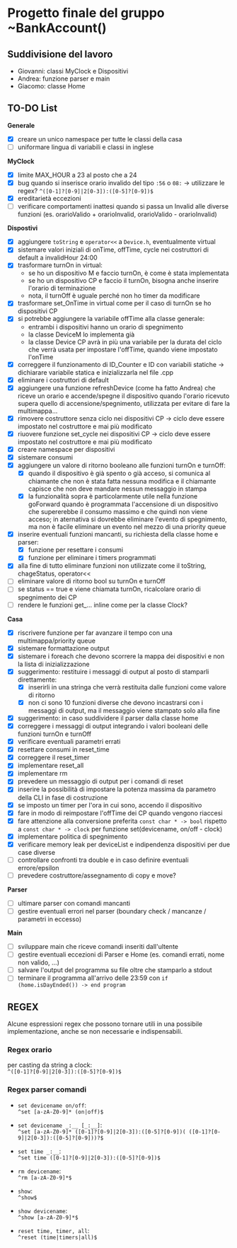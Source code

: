 # Progetto finale del gruppo ~BankAccount()
## Suddivisione del lavoro
- Giovanni: classi MyClock e Dispositivi
- Andrea: funzione parser e main
- Giacomo: classe Home

## TO-DO List
**Generale**
- [x] creare un unico namespace per tutte le classi della casa
- [ ] uniformare lingua di variabili e classi in inglese

**MyClock**
- [x] limite MAX_HOUR a 23 al posto che a 24
- [x] bug quando si inserisce orario invalido del tipo ``:56`` o ``08:`` -> utilizzare le regex? ``^([0-1]?[0-9]|2[0-3]):([0-5]?[0-9])$``
- [x] ereditarietà eccezioni
- [ ] verificare comportamenti inattesi quando si passa un Invalid alle diverse funzioni (es. orarioValido + orarioInvalid, orarioValido - orarioInvalid)

**Dispostivi**
- [x] aggiungere ``toString`` e ``operator<<`` a ``Device.h``, eventualmente virtual
- [x] sistemare valori iniziali di onTime, offTime, cycle nei costruttori di default a invalidHour 24:00
- [x] trasformare turnOn in virtual:
  - se ho un dispositivo M e faccio turnOn, è come è stata implementata
  - se ho un dispositivo CP e faccio il turnOn, bisogna anche inserire l'orario di terminazione
  - nota, il turnOff è uguale perché non ho timer da modificare
- [x] trasformare set_OnTime in virtual come per il caso di turnOn se ho dispositivi CP
- [x] si potrebbe aggiungere la variabile offTime alla classe generale:
  - entrambi i dispositivi hanno un orario di spegnimento
  - la classe DeviceM lo implementa già
  - la classe Device CP avrà in più una variabile per la durata del ciclo che verrà usata per impostare l'offTime, quando viene impostato l'onTime
- [x] correggere il funzionamento di ID_Counter e ID con variabili statiche -> dichiarare variabile statica e inizializzarla nel file .cpp
- [x] eliminare i costruttori di default
- [x] aggiungere una funzione refreshDevice (come ha fatto Andrea) che riceve un orario e accende/spegne il dispositivo quando l'orario ricevuto supera quello di accensione/spegnimento, utilizzata per evitare di fare la multimappa...
- [x] rimovere costruttore senza ciclo nei dispositivi CP -> ciclo deve essere impostato nel costruttore e mai più modificato
- [x] riuovere funzione set_cycle nei dispositivi CP -> ciclo deve essere impostato nel costruttore e mai più modificato
- [x] creare namespace per dispositivi
- [x] sistemare consumi
- [x] aggiungere un valore di ritorno booleano alle funzioni turnOn e turnOff:
  - [x] quando il dispositivo è già spento o già acceso, si comunica al chiamante che non è stata fatta nessuna modifica e il chiamante capisce che non deve mandare nessun messaggio in stampa
  - [x] la funzionalità sopra è particolarmente utile nella funzione goForward quando è programmata l'accensione di un dispositivo che supererebbe il consumo massimo e che quindi non viene acceso; in aternativa si dovrebbe eliminare l'evento di spegnimento, ma non è facile eliminare un evento nel mezzo di una priority queue
- [x] inserire eventuali funzioni mancanti, su richiesta della classe home e parser:
  - [x] funzione per resettare i consumi
  - [x] funzione per eliminare i timers programmati
- [x] alla fine di tutto eliminare funzioni non utilizzate come il toString, chageStatus, operator<<
- [ ] eliminare valore di ritorno bool su turnOn e turnOff
- [ ] se status == true e viene chiamata turnOn, ricalcolare orario di spegnimento dei CP
- [ ] rendere le funzioni get_... inline come per la classe Clock?

**Casa**
- [x] riscrivere funzione per far avanzare il tempo con una multimappa/priority queue
- [x] sistemare formattazione output
- [x] sistemare i foreach che devono scorrere la mappa dei dispositivi e non la lista di inizializzazione
- [x] suggerimento: restituire i messaggi di output al posto di stamparli direttamente:
  - [x] inserirli in una stringa che verrà restituita dalle funzioni come valore di ritorno
  - [x] non ci sono 10 funzioni diverse che devono incastrarsi con i messaggi di output, ma il messaggio viene stampato solo alla fine
- [x] suggerimento: in caso suddividere il parser dalla classe home
- [x] correggere i messaggi di output integrando i valori booleani delle funzioni turnOn e turnOff
- [x] verificare eventuali parametri errati
- [x] resettare consumi in reset_time
- [x] correggere il reset_timer
- [x] implementare reset_all
- [x] implementare rm
- [x] prevedere un messaggio di output per i comandi di reset
- [x] inserire la possibilità di impostare la potenza massima da parametro della CLI in fase di costruzione
- [x] se imposto un timer per l'ora in cui sono, accendo il dispositivo
- [x] fare in modo di reimpostare l'offTime dei CP quando vengono riaccesi
- [x] fare attenzione alla conversione preferita ``const char * -> bool`` rispetto a ``const char * -> clock`` per funzione set(devicename, on/off - clock)
- [x] implementare politica di spegnimento
- [x] verificare memory leak per deviceList e indipendenza dispositivi per due case diverse
- [ ] controllare confronti tra double e in caso definire eventuali errore/epsilon
- [ ] prevedere costruttore/assegnamento di copy e move?

**Parser**
- [ ] ultimare parser con comandi mancanti
- [ ] gestire eventuali errori nel parser (boundary check / mancanze / parametri in eccesso)

**Main**
- [ ] sviluppare main che riceve comandi inseriti dall'ultente
- [ ] gestire eventuali eccezioni di Parser e Home (es. comandi errati, nome non valido, ...)
- [ ] salvare l'output del programma su file oltre che stamparlo a stdout
- [ ] terminare il programma all'arrivo delle 23:59 con ``if (home.isDayEnded()) -> end program``

## REGEX
Alcune espressioni regex che possono tornare utili in una possibile implementazione, anche se non necessarie e indispensabili.

### Regex orario
per casting da string a clock: \
``^([0-1]?[0-9]|2[0-3]):([0-5]?[0-9])$``

### Regex parser comandi
- ``set devicename on/off``: \
``^set [a-zA-Z0-9]* (on|off)$``

- ``set devicename _:__ [_:__]``: \
``^set [a-zA-Z0-9]* ([0-1]?[0-9]|2[0-3]):([0-5]?[0-9])( ([0-1]?[0-9]|2[0-3]):([0-5]?[0-9]))?$``

- ``set time _:__``: \
``^set time ([0-1]?[0-9]|2[0-3]):([0-5]?[0-9])$``

- ``rm devicename``: \
``^rm [a-zA-Z0-9]*$``

- ``show``: \
``^show$``

- ``show devicename``: \
``^show [a-zA-Z0-9]*$``

- ``reset time, timer, all``: \
``^reset (time|timers|all)$``

